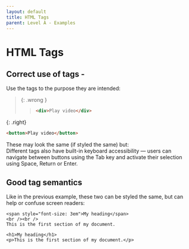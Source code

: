 ```yaml
---
layout: default
title: HTML Tags
parent: Level A - Examples
---
```


# HTML Tags

## Correct use of tags - 

Use the tags to the purpose they are intended:

 
> {: .wrong }
> > ```html
> > <div>Play video</div>
> > ```
 
{: .right}
```html
<button>Play video</button>
```



These may look the same (if styled the same) but: <br>
Different tags also have built-in keyboard accessibility — users can navigate between buttons using the Tab key and activate their selection using Space, Return or Enter.

## Good tag semantics

Like in the previous example, these two can be styled the same, but can help or confuse screen readers: 

```
<span style="font-size: 3em">My heading</span>
<br /><br />
This is the first section of my document.
```

```
<h1>My heading</h1>
<p>This is the first section of my document.</p>
```

